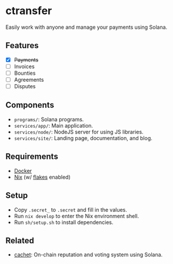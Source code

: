 # ctransfer

Easily work with anyone and manage your payments using Solana.

## Features

- [X] ~~Payments~~
- [ ] Invoices
- [ ] Bounties
- [ ] Agreements
- [ ] Disputes

## Components

- `programs/`: Solana programs.
- `services/app/`: Main application.
- `services/node/`: NodeJS server for using JS libraries.
- `services/site/`: Landing page, documentation, and blog.

## Requirements

- [Docker](https://docs.docker.com/get-docker/)
- [Nix](https://nixos.org/download.html) (w/ [flakes](https://nixos.wiki/wiki/Flakes) enabled)

## Setup

- Copy `.secret_` to `.secret` and fill in the values.
- Run `nix develop` to enter the Nix environment shell.
- Run `sh/setup.sh` to install dependencies.

## Related

- [cachet](https://github.com/mvkvc/cachet): On-chain reputation and voting system using Solana.

